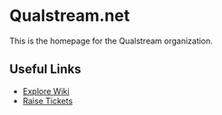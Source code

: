 # Qualstream.net

This is the homepage for the Qualstream organization.

## Useful Links

- [Explore Wiki](https://github.com/qualstreamnet/qualstreamnet/wiki)
- [Raise Tickets](https://github.com/qualstreamnet/qualstreamnet/issues)
